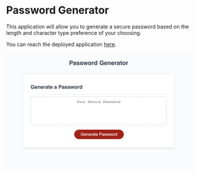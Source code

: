# Password Generator

This application will allow you to generate a secure password based on the length and character type preference of your choosing.

You can reach the deployed application [here](https://squidbeaks.github.io/password-generator/).

<img src="./assets/images/password-generator.png" alt="overview of password generate site">
